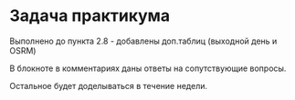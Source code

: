 # Задача практикума

Выполнено до пункта 2.8 - добавлены доп.таблиц (выходной день и OSRM)

В блокноте в комментариях даны ответы на сопутствующие вопросы.

Остальное будет доделываться в течение недели.
